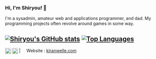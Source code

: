 ### Hi, I'm Shiryou! 👋

I'm a sysadmin, amateur web and applications programmer, and dad. My programming projects often revolve around games in some way.

[![Shiryou's GitHub stats](https://github-readme-stats.vercel.app/api?username=Shiryou&theme=dark)](https://github.com/anuraghazra/github-readme-stats)
[![Top Languages](https://github-readme-stats.vercel.app/api/top-langs/?username=Shiryou&theme=dark&layout=compact)](https://github.com/anuraghazra/github-readme-stats)
---

<a href="https://phpc.social/@Worthwelle">
  <img align="left" alt="Shiryou's Twitter" width="20px" src="https://simpleicons.vercel.app/mastodon/495f7e" />
</a>
<a href="https://github.com/Shiryou">
  <img align="left" alt="Shiryou's GitHub" width="20px" src="https://simpleicons.vercel.app/github/495f7e" />
</a>

| &nbsp;&nbsp;&nbsp; Website : [kiranwelle.com](https://kiranwelle.com)
